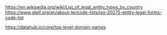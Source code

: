 https://en.wikipedia.org/wiki/List_of_legal_entity_types_by_country
https://www.gleif.org/en/about-lei/code-lists/iso-20275-entity-legal-forms-code-list

https://datahub.io/core/top-level-domain-names
